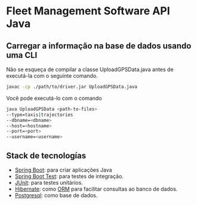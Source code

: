 # Fleet Management Software API Java

## Carregar a informação na base de dados usando uma CLI

Não se esqueça de compilar a classe UploadGPSData.java antes de executá-la com
o seguinte comando.

```bash
javac -cp ./path/to/driver.jar UploadGPSData.java
```

Você pode executá-lo com o comando
```bash
java UploadGPSData <path-to-files>
--type=taxis|trajectories
--dbname=<dbname>
--host=<hostname>
--port=<port>
--username=<username>
```

## Stack de tecnologías

- [Spring Boot](https://spring.io/projects/spring-boot/): para
  criar aplicações Java
- [Spring Boot Test](https://docs.spring.io/spring-boot/docs/current/reference/html/features.html#features.testing.spring-boot-applications):
  para testes de integração.
- [JUnit](https://junit.org/junit5/): para testes unitários.
- [Hibernate](https://docs.spring.io/spring-framework/reference/data-access/orm/hibernate.html):
  como [ORM](https://en.wikipedia.org/wiki/Object%E2%80%93relational_mapping)
  para facilitar consultas ao banco de dados.
- [Postgresql](https://www.postgresql.org/): como base de dados.
